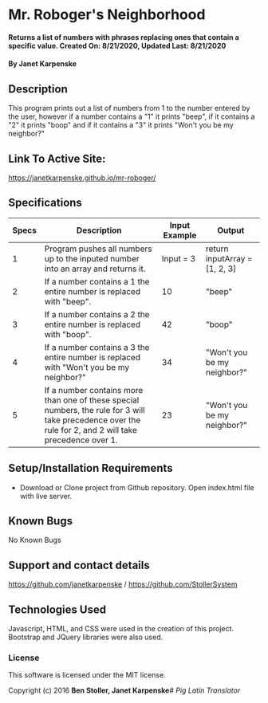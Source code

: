 # Mr. Roboger's Neighborhood

#### Returns a list of numbers with phrases replacing ones that contain a specific value. Created On: 8/21/2020, Updated Last: 8/21/2020

#### By Janet Karpenske

## Description

This program prints out a list of numbers from 1 to the number entered by the user, however if a number contains a "1" it prints "beep", if it contains a "2" it prints "boop" and if it contains a "3" it prints "Won't you be my neighbor?"

## Link To Active Site:
https://janetkarpenske.github.io/mr-roboger/

## Specifications
|Specs| Description | Input Example | Output |
|--|-------------|---------------|--------|
|1| Program pushes all numbers up to the inputed number into an array and returns it. | Input = 3 | return inputArray = [1, 2, 3] |
|2| If a number contains a 1 the entire number is replaced with "beep". | 10 | "beep" |
|3| If a number contains a 2 the entire number is replaced with "boop". | 42 | "boop" |
|4| If a number contains a 3 the entire number is replaced with "Won't you be my neighbor?" | 34 | "Won't you be my neighbor?" |
|5| If a number contains more than one of these special numbers, the rule for 3 will take precedence over the rule for 2, and 2 will take precedence over 1. | 23 | "Won't you be my neighbor?"|

## Setup/Installation Requirements

* Download or Clone project from Github repository. Open index.html file with live server.

## Known Bugs

No Known Bugs

## Support and contact details

https://github.com/janetkarpenske / https://github.com/StollerSystem

## Technologies Used

Javascript, HTML, and CSS were used in the creation of this project. Bootstrap and JQuery libraries were also used.

### License

This software is licensed under the MIT license.

Copyright (c) 2016 **Ben Stoller, Janet Karpenske**# _Pig Latin Translator_
